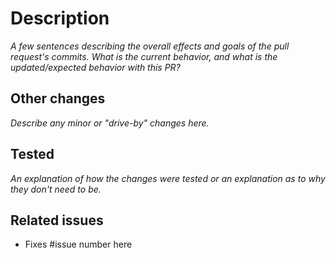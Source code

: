 # Description

_A few sentences describing the overall effects and goals of the pull request's commits.
What is the current behavior, and what is the updated/expected behavior with this PR?_

## Other changes

_Describe any minor or "drive-by" changes here._

## Tested

_An explanation of how the changes were tested or an explanation as to why they don't need to be._

## Related issues

- Fixes #issue number here
